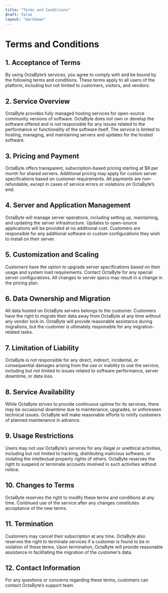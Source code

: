 ```yaml
---
title: "Terms and Conditions"
draft: false
layout: "markdown"
---
```


# Terms and Conditions

## 1. Acceptance of Terms

By using OctaByte’s services, you agree to comply with and be bound by the following terms and conditions. These terms apply to all users of the platform, including but not limited to customers, visitors, and vendors.

## 2. Service Overview

OctaByte provides fully managed hosting services for open-source community versions of software. OctaByte does not own or develop the software offered and is not responsible for any issues related to the performance or functionality of the software itself. The service is limited to hosting, managing, and maintaining servers and updates for the hosted software.

## 3. Pricing and Payment

OctaByte offers transparent, subscription-based pricing starting at $9 per month for shared servers. Additional pricing may apply for custom server specifications based on customer requirements. All payments are non-refundable, except in cases of service errors or violations on OctaByte’s end.

## 4. Server and Application Management

OctaByte will manage server operations, including setting up, maintaining, and updating the server infrastructure. Updates to open-source applications will be provided at no additional cost. Customers are responsible for any additional software or custom configurations they wish to install on their server.

## 5. Customization and Scaling

Customers have the option to upgrade server specifications based on their usage and system load requirements. Contact OctaByte for any special server configurations. All changes to server specs may result in a change in the pricing plan.

## 6. Data Ownership and Migration

All data hosted on OctaByte servers belongs to the customer. Customers have the right to migrate their data away from OctaByte at any time without any vendor lock-in. OctaByte will provide reasonable assistance during migrations, but the customer is ultimately responsible for any migration-related tasks.

## 7. Limitation of Liability

OctaByte is not responsible for any direct, indirect, incidental, or consequential damages arising from the use or inability to use the service, including but not limited to issues related to software performance, server downtime, or data loss.

## 8. Service Availability

While OctaByte strives to provide continuous uptime for its services, there may be occasional downtime due to maintenance, upgrades, or unforeseen technical issues. OctaByte will make reasonable efforts to notify customers of planned maintenance in advance.

## 9. Usage Restrictions

Users may not use OctaByte’s services for any illegal or unethical activities, including but not limited to hacking, distributing malicious software, or violating the intellectual property rights of others. OctaByte reserves the right to suspend or terminate accounts involved in such activities without notice.

## 10. Changes to Terms

OctaByte reserves the right to modify these terms and conditions at any time. Continued use of the service after any changes constitutes acceptance of the new terms.

## 11. Termination

Customers may cancel their subscription at any time. OctaByte also reserves the right to terminate services if a customer is found to be in violation of these terms. Upon termination, OctaByte will provide reasonable assistance in facilitating the migration of the customer’s data.

## 12. Contact Information

For any questions or concerns regarding these terms, customers can contact OctaByte’s support team.
